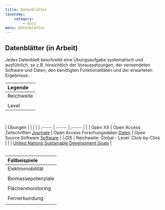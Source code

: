 ```yaml
---
title: Datenblätter
taxonomy:
    category:
        - docs
menu: Datenblätter
---
```


## Datenblätter (in Arbeit)

Jedes Datenblatt beschreibt eine Übungsaufgabe systematisch und ausführlich, so z.B. hinsichtlich der Voraussetzungen, der verwendeten Software und Daten, den benötigten Funktionalitäten und der erwarteten Ergebnisse.

| Legende |
| :---- |
| Reichweite | lokal | regional | national |
| | [fa=map-marked-alt] | [fa=map-marked] | [fa=fa-map] |
| Level | [color=orange]Advanced[/color] | [color=green]Basic[/color] | [color=blue]Click-by-Click[/color] |
<br>

| Übungen | | | |
|  :-----          |  :-----          |  :-----          | |
|  Open XX | Open Access Zeitschriften [Journale](OGE_Datenblatt_OpenXX_Journale.pdf) | Open Access Forschungsdaten [Daten](OGE_Datenblatt_OpenXX_Repositories.pdf) | Open Source Software [Software](OGE_Datenblatt_OpenXX_DesktopGIS.pdf) | 
| GIS  | Reichweite: Global - Level: Click-by-Click |
| | [United Nations Sustainable Development Goals](OGE_Datenblatt_SDG_Global_Click.pdf) |
<br><br>

| Fallbeispiele  | 
|  :-----          |
| Elektromobilität | Reichweite: Lokal - Level: Basic |
|   |  [Kommunale Erreichbarkeit von Ladestationen](OGE_Datenblatt_EMobi_Lokal_Basic.pdf) |
| Biomassepotenziale | Reichweite: Regional - Level: Advanced - Basic - Click-by-Click | Reichweite: National - Level: Basic und Click-by-Click | Reichweite: National - Level: Advanced
|   | [Quick Scan auf regionaler Ebene](OGE_Datenblatt_DBFZ_Quick_Scan_A_B_C.pdf) | [Aufkommen von Biogut aus der braunen Tonne in Deutschland](OGE_Datenblatt_Biogut_DBFZ_national_B_C.pdf) |  [Aufkommen von Biogut in Deutschland](OGE_Datenblatt_DBFZ_Biogut_national_A.pdf) |
| Flächenmonitoring |  Reichweite: National - Level: Advanced - Basic - Click-by-Click  |  Reichweite: National - Level: Basic - Click-by-Click | 
|   | [Messung der Veränderung der Siedlungs- und Bevölkerungsdichte](OGE_Datenblatt_FM_dichte_vg.pdf) | [Berechnung verkehrsbezogener Flächennutzungsindikatoren](OGE_Datenblatt_FM_verkehrsindikatoren.pdf) |
| Fernerkundung | Reichweite: National - Level: Basic  |
|   | [Erfassung von Windwurfflächen mit Sentinel-2](OGE_Datenblatt_BKG_Fernerkundung.pdf)
<br>

